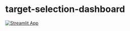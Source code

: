 # target-selection-dashboard

[![Streamlit App](https://static.streamlit.io/badges/streamlit_badge_black_white.svg)]([https://n23-target-selection.streamlit.app/])